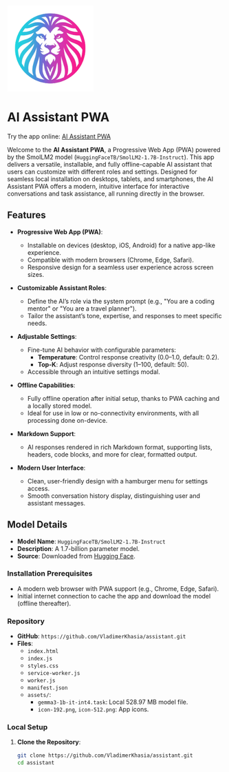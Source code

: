 <img src="assets/icon-512.png" alt="AI Assistant Banner" width="200" height="200">

# AI Assistant PWA

Try the app online: [AI Assistant PWA](https://assistant-tau-rouge.vercel.app/)

Welcome to the **AI Assistant PWA**, a Progressive Web App (PWA) powered by the SmolLM2 model (`HuggingFaceTB/SmolLM2-1.7B-Instruct`). This app delivers a versatile, installable, and fully offline-capable AI assistant that users can customize with different roles and settings. Designed for seamless local installation on desktops, tablets, and smartphones, the AI Assistant PWA offers a modern, intuitive interface for interactive conversations and task assistance, all running directly in the browser.

## Features

- **Progressive Web App (PWA)**:
  - Installable on devices (desktop, iOS, Android) for a native app-like experience.
  - Compatible with modern browsers (Chrome, Edge, Safari).
  - Responsive design for a seamless user experience across screen sizes.

- **Customizable Assistant Roles**:
  - Define the AI’s role via the system prompt (e.g., "You are a coding mentor" or "You are a travel planner").
  - Tailor the assistant’s tone, expertise, and responses to meet specific needs.

- **Adjustable Settings**:
  - Fine-tune AI behavior with configurable parameters:
    - **Temperature**: Control response creativity (0.0–1.0, default: 0.2).
    - **Top-K**: Adjust response diversity (1–100, default: 50).
  - Accessible through an intuitive settings modal.

- **Offline Capabilities**:
  - Fully offline operation after initial setup, thanks to PWA caching and a locally stored model.
  - Ideal for use in low or no-connectivity environments, with all processing done on-device.

- **Markdown Support**:
  - AI responses rendered in rich Markdown format, supporting lists, headers, code blocks, and more for clear, formatted output.

- **Modern User Interface**:
  - Clean, user-friendly design with a hamburger menu for settings access.
  - Smooth conversation history display, distinguishing user and assistant messages.

## Model Details
- **Model Name**: `HuggingFaceTB/SmolLM2-1.7B-Instruct`
- **Description**: A 1.7-billion parameter model.
- **Source**: Downloaded from [Hugging Face](https://huggingface.co/HuggingFaceTB/SmolLM2-1.7B-Instruct).

### Installation Prerequisites
- A modern web browser with PWA support (e.g., Chrome, Edge, Safari).
- Initial internet connection to cache the app and download the model (offline thereafter).

### Repository
- **GitHub**: `https://github.com/VladimerKhasia/assistant.git` 
- **Files**:
  - `index.html`
  - `index.js`
  - `styles.css`
  - `service-worker.js`
  - `worker.js`
  - `manifest.json`
  - `assets/`:
    - `gemma3-1b-it-int4.task`: Local 528.97 MB model file.
    - `icon-192.png`, `icon-512.png`: App icons.

### Local Setup
1. **Clone the Repository**:
   ```bash
   git clone https://github.com/VladimerKhasia/assistant.git
   cd assistant